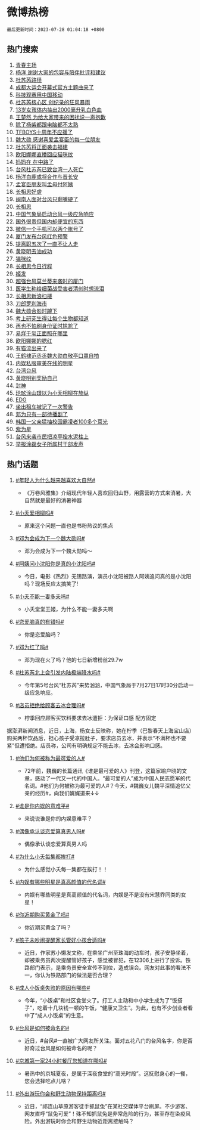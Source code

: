 # 微博热榜

`最后更新时间：2023-07-28 01:04:18 +0800`

## 热门搜索

1. [青春主场](https://m.weibo.cn/search?containerid=100103type%3D1%26t%3D10%26q%3D%23%E9%9D%92%E6%98%A5%E4%B8%BB%E5%9C%BA%23&stream_entry_id=51&isnewpage=1&extparam=seat%3D1%26cate%3D10103%26stream_entry_id%3D51%26filter_type%3Drealtimehot%26dgr%3D0%26pos%3D0%26c_type%3D51%26display_time%3D1690477456%26pre_seqid%3D169047745655301800126&luicode=10000011&lfid=106003type%253D25%2526t%253D3%2526disable_hot%253D1%2526filter_type%253Drealtimehot)
1. [杨洋 谢谢大家的包容与陪伴批评和建议](https://m.weibo.cn/search?containerid=100103type%3D1%26t%3D10%26q%3D%E6%9D%A8%E6%B4%8B+%E8%B0%A2%E8%B0%A2%E5%A4%A7%E5%AE%B6%E7%9A%84%E5%8C%85%E5%AE%B9%E4%B8%8E%E9%99%AA%E4%BC%B4%E6%89%B9%E8%AF%84%E5%92%8C%E5%BB%BA%E8%AE%AE&stream_entry_id=31&isnewpage=1&extparam=seat%3D1%26cate%3D5001%26filter_type%3Drealtimehot%26flag%3D16%26dgr%3D0%26pos%3D0%26lcate%3D5001%26realpos%3D1%26band_rank%3D1%26stream_entry_id%3D31%26q%3D%25E6%259D%25A8%25E6%25B4%258B%2520%25E8%25B0%25A2%25E8%25B0%25A2%25E5%25A4%25A7%25E5%25AE%25B6%25E7%259A%2584%25E5%258C%2585%25E5%25AE%25B9%25E4%25B8%258E%25E9%2599%25AA%25E4%25BC%25B4%25E6%2589%25B9%25E8%25AF%2584%25E5%2592%258C%25E5%25BB%25BA%25E8%25AE%25AE%26c_type%3D31%26display_time%3D1690477456%26pre_seqid%3D169047745655301800126&luicode=10000011&lfid=106003type%253D25%2526t%253D3%2526disable_hot%253D1%2526filter_type%253Drealtimehot)
1. [杜苏芮路径](https://m.weibo.cn/search?containerid=100103type%3D1%26t%3D10%26q%3D%E6%9D%9C%E8%8B%8F%E8%8A%AE%E8%B7%AF%E5%BE%84&stream_entry_id=31&isnewpage=1&extparam=seat%3D1%26cate%3D5001%26filter_type%3Drealtimehot%26flag%3D16%26dgr%3D0%26pos%3D1%26lcate%3D5001%26realpos%3D2%26band_rank%3D2%26stream_entry_id%3D31%26q%3D%25E6%259D%259C%25E8%258B%258F%25E8%258A%25AE%25E8%25B7%25AF%25E5%25BE%2584%26c_type%3D31%26display_time%3D1690477456%26pre_seqid%3D169047745655301800126&luicode=10000011&lfid=106003type%253D25%2526t%253D3%2526disable_hot%253D1%2526filter_type%253Drealtimehot)
1. [成都大运会开幕式官方主题曲来了](https://m.weibo.cn/search?containerid=100103type%3D1%26t%3D10%26q%3D%23%E6%88%90%E9%83%BD%E5%A4%A7%E8%BF%90%E4%BC%9A%E5%BC%80%E5%B9%95%E5%BC%8F%E5%AE%98%E6%96%B9%E4%B8%BB%E9%A2%98%E6%9B%B2%E6%9D%A5%E4%BA%86%23&stream_entry_id=31&isnewpage=1&extparam=seat%3D1%26cate%3D5001%26filter_type%3Drealtimehot%26flag%3D0%26dgr%3D0%26pos%3D2%26lcate%3D5001%26realpos%3D3%26band_rank%3D3%26stream_entry_id%3D31%26q%3D%2523%25E6%2588%2590%25E9%2583%25BD%25E5%25A4%25A7%25E8%25BF%2590%25E4%25BC%259A%25E5%25BC%2580%25E5%25B9%2595%25E5%25BC%258F%25E5%25AE%2598%25E6%2596%25B9%25E4%25B8%25BB%25E9%25A2%2598%25E6%259B%25B2%25E6%259D%25A5%25E4%25BA%2586%2523%26c_type%3D31%26display_time%3D1690477456%26pre_seqid%3D169047745655301800126&luicode=10000011&lfid=106003type%253D25%2526t%253D3%2526disable_hot%253D1%2526filter_type%253Drealtimehot)
1. [科技观赛用中国移动](https://m.weibo.cn/search?containerid=100103type%3D1%26t%3D10%26q%3D%23%E7%A7%91%E6%8A%80%E8%A7%82%E8%B5%9B%E7%94%A8%E4%B8%AD%E5%9B%BD%E7%A7%BB%E5%8A%A8%23&stream_entry_id=31&isnewpage=1&extparam=seat%3D1%26filter_type%3Drealtimehot%26cate%3D5001%26stream_entry_id%3D31%26q%3D%2523%25E7%25A7%2591%25E6%258A%2580%25E8%25A7%2582%25E8%25B5%259B%25E7%2594%25A8%25E4%25B8%25AD%25E5%259B%25BD%25E7%25A7%25BB%25E5%258A%25A8%2523%26dgr%3D0%26is_ad_pos%3D1%26adid%3D197721%26topic_ad%3D1%26band_rank%3D4%26c_type%3D31%26lcate%3D5001%26pos%3D3%26display_time%3D1690477456%26pre_seqid%3D169047745655301800126&luicode=10000011&lfid=106003type%253D25%2526t%253D3%2526disable_hot%253D1%2526filter_type%253Drealtimehot)
1. [杜苏芮核心区 创纪录的狂风暴雨](https://m.weibo.cn/search?containerid=100103type%3D1%26t%3D10%26q%3D%E6%9D%9C%E8%8B%8F%E8%8A%AE%E6%A0%B8%E5%BF%83%E5%8C%BA+%E5%88%9B%E7%BA%AA%E5%BD%95%E7%9A%84%E7%8B%82%E9%A3%8E%E6%9A%B4%E9%9B%A8&stream_entry_id=31&isnewpage=1&extparam=seat%3D1%26cate%3D5001%26filter_type%3Drealtimehot%26flag%3D1%26dgr%3D0%26pos%3D4%26lcate%3D5001%26realpos%3D4%26band_rank%3D4%26stream_entry_id%3D31%26q%3D%25E6%259D%259C%25E8%258B%258F%25E8%258A%25AE%25E6%25A0%25B8%25E5%25BF%2583%25E5%258C%25BA%2520%25E5%2588%259B%25E7%25BA%25AA%25E5%25BD%2595%25E7%259A%2584%25E7%258B%2582%25E9%25A3%258E%25E6%259A%25B4%25E9%259B%25A8%26c_type%3D31%26display_time%3D1690477456%26pre_seqid%3D169047745655301800126&luicode=10000011&lfid=106003type%253D25%2526t%253D3%2526disable_hot%253D1%2526filter_type%253Drealtimehot)
1. [13岁女孩体内抽出2000毫升乳白色血](https://m.weibo.cn/search?containerid=100103type%3D1%26t%3D10%26q%3D%2313%E5%B2%81%E5%A5%B3%E5%AD%A9%E4%BD%93%E5%86%85%E6%8A%BD%E5%87%BA2000%E6%AF%AB%E5%8D%87%E4%B9%B3%E7%99%BD%E8%89%B2%E8%A1%80%23&stream_entry_id=31&isnewpage=1&extparam=seat%3D1%26cate%3D5001%26filter_type%3Drealtimehot%26flag%3D2%26dgr%3D0%26pos%3D5%26lcate%3D5001%26realpos%3D5%26band_rank%3D5%26stream_entry_id%3D31%26q%3D%252313%25E5%25B2%2581%25E5%25A5%25B3%25E5%25AD%25A9%25E4%25BD%2593%25E5%2586%2585%25E6%258A%25BD%25E5%2587%25BA2000%25E6%25AF%25AB%25E5%258D%2587%25E4%25B9%25B3%25E7%2599%25BD%25E8%2589%25B2%25E8%25A1%2580%2523%26c_type%3D31%26display_time%3D1690477456%26pre_seqid%3D169047745655301800126&luicode=10000011&lfid=106003type%253D25%2526t%253D3%2526disable_hot%253D1%2526filter_type%253Drealtimehot)
1. [王楚然 为给大家带来的困扰说一声抱歉](https://m.weibo.cn/search?containerid=100103type%3D1%26t%3D10%26q%3D%E7%8E%8B%E6%A5%9A%E7%84%B6+%E4%B8%BA%E7%BB%99%E5%A4%A7%E5%AE%B6%E5%B8%A6%E6%9D%A5%E7%9A%84%E5%9B%B0%E6%89%B0%E8%AF%B4%E4%B8%80%E5%A3%B0%E6%8A%B1%E6%AD%89&stream_entry_id=31&isnewpage=1&extparam=seat%3D1%26cate%3D5001%26filter_type%3Drealtimehot%26flag%3D2%26dgr%3D0%26pos%3D6%26lcate%3D5001%26realpos%3D6%26band_rank%3D6%26stream_entry_id%3D31%26q%3D%25E7%258E%258B%25E6%25A5%259A%25E7%2584%25B6%2520%25E4%25B8%25BA%25E7%25BB%2599%25E5%25A4%25A7%25E5%25AE%25B6%25E5%25B8%25A6%25E6%259D%25A5%25E7%259A%2584%25E5%259B%25B0%25E6%2589%25B0%25E8%25AF%25B4%25E4%25B8%2580%25E5%25A3%25B0%25E6%258A%25B1%25E6%25AD%2589%26c_type%3D31%26display_time%3D1690477456%26pre_seqid%3D169047745655301800126&luicode=10000011&lfid=106003type%253D25%2526t%253D3%2526disable_hot%253D1%2526filter_type%253Drealtimehot)
1. [除了杨紫都跟电脑都不太熟](https://m.weibo.cn/search?containerid=100103type%3D1%26t%3D10%26q%3D%E9%99%A4%E4%BA%86%E6%9D%A8%E7%B4%AB%E9%83%BD%E8%B7%9F%E7%94%B5%E8%84%91%E9%83%BD%E4%B8%8D%E5%A4%AA%E7%86%9F&stream_entry_id=31&isnewpage=1&extparam=seat%3D1%26cate%3D5001%26filter_type%3Drealtimehot%26flag%3D1%26dgr%3D0%26pos%3D7%26lcate%3D5001%26realpos%3D7%26band_rank%3D7%26stream_entry_id%3D31%26q%3D%25E9%2599%25A4%25E4%25BA%2586%25E6%259D%25A8%25E7%25B4%25AB%25E9%2583%25BD%25E8%25B7%259F%25E7%2594%25B5%25E8%2584%2591%25E9%2583%25BD%25E4%25B8%258D%25E5%25A4%25AA%25E7%2586%259F%26c_type%3D31%26display_time%3D1690477456%26pre_seqid%3D169047745655301800126&luicode=10000011&lfid=106003type%253D25%2526t%253D3%2526disable_hot%253D1%2526filter_type%253Drealtimehot)
1. [TFBOYS十周年不应援了](https://m.weibo.cn/search?containerid=100103type%3D1%26t%3D10%26q%3D%23TFBOYS%E5%8D%81%E5%91%A8%E5%B9%B4%E4%B8%8D%E5%BA%94%E6%8F%B4%E4%BA%86%23&stream_entry_id=31&isnewpage=1&extparam=seat%3D1%26cate%3D5001%26filter_type%3Drealtimehot%26flag%3D0%26dgr%3D0%26pos%3D8%26lcate%3D5001%26realpos%3D8%26band_rank%3D8%26stream_entry_id%3D31%26q%3D%2523TFBOYS%25E5%258D%2581%25E5%2591%25A8%25E5%25B9%25B4%25E4%25B8%258D%25E5%25BA%2594%25E6%258F%25B4%25E4%25BA%2586%2523%26c_type%3D31%26display_time%3D1690477456%26pre_seqid%3D169047745655301800126&luicode=10000011&lfid=106003type%253D25%2526t%253D3%2526disable_hot%253D1%2526filter_type%253Drealtimehot)
1. [魏大勋 感谢喜爱孟宴臣的每一位朋友](https://m.weibo.cn/search?containerid=100103type%3D1%26t%3D10%26q%3D%E9%AD%8F%E5%A4%A7%E5%8B%8B+%E6%84%9F%E8%B0%A2%E5%96%9C%E7%88%B1%E5%AD%9F%E5%AE%B4%E8%87%A3%E7%9A%84%E6%AF%8F%E4%B8%80%E4%BD%8D%E6%9C%8B%E5%8F%8B&stream_entry_id=31&isnewpage=1&extparam=seat%3D1%26cate%3D5001%26filter_type%3Drealtimehot%26flag%3D16%26dgr%3D0%26pos%3D9%26lcate%3D5001%26realpos%3D9%26band_rank%3D9%26stream_entry_id%3D31%26q%3D%25E9%25AD%258F%25E5%25A4%25A7%25E5%258B%258B%2520%25E6%2584%259F%25E8%25B0%25A2%25E5%2596%259C%25E7%2588%25B1%25E5%25AD%259F%25E5%25AE%25B4%25E8%2587%25A3%25E7%259A%2584%25E6%25AF%258F%25E4%25B8%2580%25E4%25BD%258D%25E6%259C%258B%25E5%258F%258B%26c_type%3D31%26display_time%3D1690477456%26pre_seqid%3D169047745655301800126&luicode=10000011&lfid=106003type%253D25%2526t%253D3%2526disable_hot%253D1%2526filter_type%253Drealtimehot)
1. [杜苏芮将正面袭击福建](https://m.weibo.cn/search?containerid=100103type%3D1%26t%3D10%26q%3D%23%E6%9D%9C%E8%8B%8F%E8%8A%AE%E5%B0%86%E6%AD%A3%E9%9D%A2%E8%A2%AD%E5%87%BB%E7%A6%8F%E5%BB%BA%23&stream_entry_id=31&isnewpage=1&extparam=seat%3D1%26cate%3D5001%26filter_type%3Drealtimehot%26flag%3D1%26dgr%3D0%26pos%3D10%26lcate%3D5001%26realpos%3D10%26band_rank%3D10%26stream_entry_id%3D31%26q%3D%2523%25E6%259D%259C%25E8%258B%258F%25E8%258A%25AE%25E5%25B0%2586%25E6%25AD%25A3%25E9%259D%25A2%25E8%25A2%25AD%25E5%2587%25BB%25E7%25A6%258F%25E5%25BB%25BA%2523%26c_type%3D31%26display_time%3D1690477456%26pre_seqid%3D169047745655301800126&luicode=10000011&lfid=106003type%253D25%2526t%253D3%2526disable_hot%253D1%2526filter_type%253Drealtimehot)
1. [欧阳娜娜直播回应猫咪纹](https://m.weibo.cn/search?containerid=100103type%3D1%26t%3D10%26q%3D%23%E6%AC%A7%E9%98%B3%E5%A8%9C%E5%A8%9C%E7%9B%B4%E6%92%AD%E5%9B%9E%E5%BA%94%E7%8C%AB%E5%92%AA%E7%BA%B9%23&stream_entry_id=31&isnewpage=1&extparam=seat%3D1%26cate%3D5001%26filter_type%3Drealtimehot%26flag%3D0%26dgr%3D0%26pos%3D11%26lcate%3D5001%26realpos%3D11%26band_rank%3D11%26stream_entry_id%3D31%26q%3D%2523%25E6%25AC%25A7%25E9%2598%25B3%25E5%25A8%259C%25E5%25A8%259C%25E7%259B%25B4%25E6%2592%25AD%25E5%259B%259E%25E5%25BA%2594%25E7%258C%25AB%25E5%2592%25AA%25E7%25BA%25B9%2523%26c_type%3D31%26display_time%3D1690477456%26pre_seqid%3D169047745655301800126&luicode=10000011&lfid=106003type%253D25%2526t%253D3%2526disable_hot%253D1%2526filter_type%253Drealtimehot)
1. [妈妈在 在中路了](https://m.weibo.cn/search?containerid=100103type%3D1%26t%3D10%26q%3D%E5%A6%88%E5%A6%88%E5%9C%A8+%E5%9C%A8%E4%B8%AD%E8%B7%AF%E4%BA%86&stream_entry_id=31&isnewpage=1&extparam=seat%3D1%26cate%3D5001%26filter_type%3Drealtimehot%26flag%3D1%26dgr%3D0%26pos%3D12%26lcate%3D5001%26realpos%3D12%26band_rank%3D12%26stream_entry_id%3D31%26q%3D%25E5%25A6%2588%25E5%25A6%2588%25E5%259C%25A8%2520%25E5%259C%25A8%25E4%25B8%25AD%25E8%25B7%25AF%25E4%25BA%2586%26c_type%3D31%26display_time%3D1690477456%26pre_seqid%3D169047745655301800126&luicode=10000011&lfid=106003type%253D25%2526t%253D3%2526disable_hot%253D1%2526filter_type%253Drealtimehot)
1. [台风杜苏芮已致台湾一人死亡](https://m.weibo.cn/search?containerid=100103type%3D1%26t%3D10%26q%3D%23%E5%8F%B0%E9%A3%8E%E6%9D%9C%E8%8B%8F%E8%8A%AE%E5%B7%B2%E8%87%B4%E5%8F%B0%E6%B9%BE%E4%B8%80%E4%BA%BA%E6%AD%BB%E4%BA%A1%23&stream_entry_id=31&isnewpage=1&extparam=seat%3D1%26cate%3D5001%26filter_type%3Drealtimehot%26flag%3D0%26dgr%3D0%26pos%3D13%26lcate%3D5001%26realpos%3D13%26band_rank%3D13%26stream_entry_id%3D31%26q%3D%2523%25E5%258F%25B0%25E9%25A3%258E%25E6%259D%259C%25E8%258B%258F%25E8%258A%25AE%25E5%25B7%25B2%25E8%2587%25B4%25E5%258F%25B0%25E6%25B9%25BE%25E4%25B8%2580%25E4%25BA%25BA%25E6%25AD%25BB%25E4%25BA%25A1%2523%26c_type%3D31%26display_time%3D1690477456%26pre_seqid%3D169047745655301800126&luicode=10000011&lfid=106003type%253D25%2526t%253D3%2526disable_hot%253D1%2526filter_type%253Drealtimehot)
1. [杨洋白鹿或将合作与晋长安](https://m.weibo.cn/search?containerid=100103type%3D1%26t%3D10%26q%3D%23%E6%9D%A8%E6%B4%8B%E7%99%BD%E9%B9%BF%E6%88%96%E5%B0%86%E5%90%88%E4%BD%9C%E4%B8%8E%E6%99%8B%E9%95%BF%E5%AE%89%23&stream_entry_id=31&isnewpage=1&extparam=seat%3D1%26cate%3D5001%26filter_type%3Drealtimehot%26flag%3D0%26dgr%3D0%26pos%3D14%26lcate%3D5001%26realpos%3D14%26band_rank%3D14%26stream_entry_id%3D31%26q%3D%2523%25E6%259D%25A8%25E6%25B4%258B%25E7%2599%25BD%25E9%25B9%25BF%25E6%2588%2596%25E5%25B0%2586%25E5%2590%2588%25E4%25BD%259C%25E4%25B8%258E%25E6%2599%258B%25E9%2595%25BF%25E5%25AE%2589%2523%26c_type%3D31%26display_time%3D1690477456%26pre_seqid%3D169047745655301800126&luicode=10000011&lfid=106003type%253D25%2526t%253D3%2526disable_hot%253D1%2526filter_type%253Drealtimehot)
1. [孟宴臣朋友叫孟母付阿姨](https://m.weibo.cn/search?containerid=100103type%3D1%26t%3D10%26q%3D%23%E5%AD%9F%E5%AE%B4%E8%87%A3%E6%9C%8B%E5%8F%8B%E5%8F%AB%E5%AD%9F%E6%AF%8D%E4%BB%98%E9%98%BF%E5%A7%A8%23&stream_entry_id=31&isnewpage=1&extparam=seat%3D1%26cate%3D5001%26filter_type%3Drealtimehot%26flag%3D0%26dgr%3D0%26pos%3D15%26lcate%3D5001%26realpos%3D15%26band_rank%3D15%26stream_entry_id%3D31%26q%3D%2523%25E5%25AD%259F%25E5%25AE%25B4%25E8%2587%25A3%25E6%259C%258B%25E5%258F%258B%25E5%258F%25AB%25E5%25AD%259F%25E6%25AF%258D%25E4%25BB%2598%25E9%2598%25BF%25E5%25A7%25A8%2523%26c_type%3D31%26display_time%3D1690477456%26pre_seqid%3D169047745655301800126&luicode=10000011&lfid=106003type%253D25%2526t%253D3%2526disable_hot%253D1%2526filter_type%253Drealtimehot)
1. [长相思好虐](https://m.weibo.cn/search?containerid=100103type%3D1%26t%3D10%26q%3D%E9%95%BF%E7%9B%B8%E6%80%9D%E5%A5%BD%E8%99%90&stream_entry_id=31&isnewpage=1&extparam=seat%3D1%26cate%3D5001%26filter_type%3Drealtimehot%26flag%3D0%26dgr%3D0%26pos%3D16%26lcate%3D5001%26realpos%3D16%26band_rank%3D16%26stream_entry_id%3D31%26q%3D%25E9%2595%25BF%25E7%259B%25B8%25E6%2580%259D%25E5%25A5%25BD%25E8%2599%2590%26c_type%3D31%26display_time%3D1690477456%26pre_seqid%3D169047745655301800126&luicode=10000011&lfid=106003type%253D25%2526t%253D3%2526disable_hot%253D1%2526filter_type%253Drealtimehot)
1. [闽南人面对台风只剩嘴硬了](https://m.weibo.cn/search?containerid=100103type%3D1%26t%3D10%26q%3D%E9%97%BD%E5%8D%97%E4%BA%BA%E9%9D%A2%E5%AF%B9%E5%8F%B0%E9%A3%8E%E5%8F%AA%E5%89%A9%E5%98%B4%E7%A1%AC%E4%BA%86&stream_entry_id=31&isnewpage=1&extparam=seat%3D1%26cate%3D5001%26filter_type%3Drealtimehot%26flag%3D1%26dgr%3D0%26pos%3D17%26lcate%3D5001%26realpos%3D17%26band_rank%3D17%26stream_entry_id%3D31%26q%3D%25E9%2597%25BD%25E5%258D%2597%25E4%25BA%25BA%25E9%259D%25A2%25E5%25AF%25B9%25E5%258F%25B0%25E9%25A3%258E%25E5%258F%25AA%25E5%2589%25A9%25E5%2598%25B4%25E7%25A1%25AC%25E4%25BA%2586%26c_type%3D31%26display_time%3D1690477456%26pre_seqid%3D169047745655301800126&luicode=10000011&lfid=106003type%253D25%2526t%253D3%2526disable_hot%253D1%2526filter_type%253Drealtimehot)
1. [长相思](https://m.weibo.cn/search?containerid=100103type%3D1%26t%3D10%26q%3D%E9%95%BF%E7%9B%B8%E6%80%9D&stream_entry_id=31&isnewpage=1&extparam=seat%3D1%26cate%3D5001%26filter_type%3Drealtimehot%26flag%3D0%26dgr%3D0%26pos%3D18%26lcate%3D5001%26realpos%3D18%26band_rank%3D18%26stream_entry_id%3D31%26q%3D%25E9%2595%25BF%25E7%259B%25B8%25E6%2580%259D%26c_type%3D31%26display_time%3D1690477456%26pre_seqid%3D169047745655301800126&luicode=10000011&lfid=106003type%253D25%2526t%253D3%2526disable_hot%253D1%2526filter_type%253Drealtimehot)
1. [中国气象局启动台风一级应急响应](https://m.weibo.cn/search?containerid=100103type%3D1%26t%3D10%26q%3D%23%E4%B8%AD%E5%9B%BD%E6%B0%94%E8%B1%A1%E5%B1%80%E5%90%AF%E5%8A%A8%E5%8F%B0%E9%A3%8E%E4%B8%80%E7%BA%A7%E5%BA%94%E6%80%A5%E5%93%8D%E5%BA%94%23&stream_entry_id=31&isnewpage=1&extparam=seat%3D1%26cate%3D5001%26filter_type%3Drealtimehot%26flag%3D0%26dgr%3D0%26pos%3D19%26lcate%3D5001%26realpos%3D19%26band_rank%3D19%26stream_entry_id%3D31%26q%3D%2523%25E4%25B8%25AD%25E5%259B%25BD%25E6%25B0%2594%25E8%25B1%25A1%25E5%25B1%2580%25E5%2590%25AF%25E5%258A%25A8%25E5%258F%25B0%25E9%25A3%258E%25E4%25B8%2580%25E7%25BA%25A7%25E5%25BA%2594%25E6%2580%25A5%25E5%2593%258D%25E5%25BA%2594%2523%26c_type%3D31%26display_time%3D1690477456%26pre_seqid%3D169047745655301800126&luicode=10000011&lfid=106003type%253D25%2526t%253D3%2526disable_hot%253D1%2526filter_type%253Drealtimehot)
1. [国外很贵但国内却便宜的东西](https://m.weibo.cn/search?containerid=100103type%3D1%26t%3D10%26q%3D%23%E5%9B%BD%E5%A4%96%E5%BE%88%E8%B4%B5%E4%BD%86%E5%9B%BD%E5%86%85%E5%8D%B4%E4%BE%BF%E5%AE%9C%E7%9A%84%E4%B8%9C%E8%A5%BF%23&stream_entry_id=31&isnewpage=1&extparam=seat%3D1%26cate%3D5001%26filter_type%3Drealtimehot%26flag%3D0%26dgr%3D0%26pos%3D20%26lcate%3D5001%26realpos%3D20%26band_rank%3D20%26stream_entry_id%3D31%26q%3D%2523%25E5%259B%25BD%25E5%25A4%2596%25E5%25BE%2588%25E8%25B4%25B5%25E4%25BD%2586%25E5%259B%25BD%25E5%2586%2585%25E5%258D%25B4%25E4%25BE%25BF%25E5%25AE%259C%25E7%259A%2584%25E4%25B8%259C%25E8%25A5%25BF%2523%26c_type%3D31%26display_time%3D1690477456%26pre_seqid%3D169047745655301800126&luicode=10000011&lfid=106003type%253D25%2526t%253D3%2526disable_hot%253D1%2526filter_type%253Drealtimehot)
1. [微信一个手机可以两个账号了](https://m.weibo.cn/search?containerid=100103type%3D1%26t%3D10%26q%3D%23%E5%BE%AE%E4%BF%A1%E4%B8%80%E4%B8%AA%E6%89%8B%E6%9C%BA%E5%8F%AF%E4%BB%A5%E4%B8%A4%E4%B8%AA%E8%B4%A6%E5%8F%B7%E4%BA%86%23&stream_entry_id=31&isnewpage=1&extparam=seat%3D1%26cate%3D5001%26filter_type%3Drealtimehot%26flag%3D0%26dgr%3D0%26pos%3D21%26lcate%3D5001%26realpos%3D21%26band_rank%3D21%26stream_entry_id%3D31%26q%3D%2523%25E5%25BE%25AE%25E4%25BF%25A1%25E4%25B8%2580%25E4%25B8%25AA%25E6%2589%258B%25E6%259C%25BA%25E5%258F%25AF%25E4%25BB%25A5%25E4%25B8%25A4%25E4%25B8%25AA%25E8%25B4%25A6%25E5%258F%25B7%25E4%25BA%2586%2523%26c_type%3D31%26display_time%3D1690477456%26pre_seqid%3D169047745655301800126&luicode=10000011&lfid=106003type%253D25%2526t%253D3%2526disable_hot%253D1%2526filter_type%253Drealtimehot)
1. [厦门发布台风红色预警](https://m.weibo.cn/search?containerid=100103type%3D1%26t%3D10%26q%3D%23%E5%8E%A6%E9%97%A8%E5%8F%91%E5%B8%83%E5%8F%B0%E9%A3%8E%E7%BA%A2%E8%89%B2%E9%A2%84%E8%AD%A6%23&stream_entry_id=31&isnewpage=1&extparam=seat%3D1%26cate%3D5001%26filter_type%3Drealtimehot%26flag%3D1%26dgr%3D0%26pos%3D22%26lcate%3D5001%26realpos%3D22%26band_rank%3D22%26stream_entry_id%3D31%26q%3D%2523%25E5%258E%25A6%25E9%2597%25A8%25E5%258F%2591%25E5%25B8%2583%25E5%258F%25B0%25E9%25A3%258E%25E7%25BA%25A2%25E8%2589%25B2%25E9%25A2%2584%25E8%25AD%25A6%2523%26c_type%3D31%26display_time%3D1690477456%26pre_seqid%3D169047745655301800126&luicode=10000011&lfid=106003type%253D25%2526t%253D3%2526disable_hot%253D1%2526filter_type%253Drealtimehot)
1. [提离职五次了一直不让人走](https://m.weibo.cn/search?containerid=100103type%3D1%26t%3D10%26q%3D%23%E6%8F%90%E7%A6%BB%E8%81%8C%E4%BA%94%E6%AC%A1%E4%BA%86%E4%B8%80%E7%9B%B4%E4%B8%8D%E8%AE%A9%E4%BA%BA%E8%B5%B0%23&stream_entry_id=31&isnewpage=1&extparam=seat%3D1%26cate%3D5001%26filter_type%3Drealtimehot%26flag%3D0%26dgr%3D0%26pos%3D23%26lcate%3D5001%26realpos%3D23%26band_rank%3D23%26stream_entry_id%3D31%26q%3D%2523%25E6%258F%2590%25E7%25A6%25BB%25E8%2581%258C%25E4%25BA%2594%25E6%25AC%25A1%25E4%25BA%2586%25E4%25B8%2580%25E7%259B%25B4%25E4%25B8%258D%25E8%25AE%25A9%25E4%25BA%25BA%25E8%25B5%25B0%2523%26c_type%3D31%26display_time%3D1690477456%26pre_seqid%3D169047745655301800126&luicode=10000011&lfid=106003type%253D25%2526t%253D3%2526disable_hot%253D1%2526filter_type%253Drealtimehot)
1. [黄晓明去油成功](https://m.weibo.cn/search?containerid=100103type%3D1%26t%3D10%26q%3D%E9%BB%84%E6%99%93%E6%98%8E%E5%8E%BB%E6%B2%B9%E6%88%90%E5%8A%9F&stream_entry_id=31&isnewpage=1&extparam=seat%3D1%26cate%3D5001%26filter_type%3Drealtimehot%26flag%3D0%26dgr%3D0%26pos%3D24%26lcate%3D5001%26realpos%3D24%26band_rank%3D24%26stream_entry_id%3D31%26q%3D%25E9%25BB%2584%25E6%2599%2593%25E6%2598%258E%25E5%258E%25BB%25E6%25B2%25B9%25E6%2588%2590%25E5%258A%259F%26c_type%3D31%26display_time%3D1690477456%26pre_seqid%3D169047745655301800126&luicode=10000011&lfid=106003type%253D25%2526t%253D3%2526disable_hot%253D1%2526filter_type%253Drealtimehot)
1. [猫咪纹](https://m.weibo.cn/search?containerid=100103type%3D1%26t%3D10%26q%3D%E7%8C%AB%E5%92%AA%E7%BA%B9&stream_entry_id=31&isnewpage=1&extparam=seat%3D1%26cate%3D5001%26filter_type%3Drealtimehot%26flag%3D0%26dgr%3D0%26pos%3D25%26lcate%3D5001%26realpos%3D25%26band_rank%3D25%26stream_entry_id%3D31%26q%3D%25E7%258C%25AB%25E5%2592%25AA%25E7%25BA%25B9%26c_type%3D31%26display_time%3D1690477456%26pre_seqid%3D169047745655301800126&luicode=10000011&lfid=106003type%253D25%2526t%253D3%2526disable_hot%253D1%2526filter_type%253Drealtimehot)
1. [长相思今日行程](https://m.weibo.cn/search?containerid=100103type%3D1%26t%3D10%26q%3D%23%E9%95%BF%E7%9B%B8%E6%80%9D%E4%BB%8A%E6%97%A5%E8%A1%8C%E7%A8%8B%23&stream_entry_id=31&isnewpage=1&extparam=seat%3D1%26cate%3D5001%26filter_type%3Drealtimehot%26flag%3D1%26dgr%3D0%26pos%3D26%26lcate%3D5001%26realpos%3D26%26band_rank%3D26%26stream_entry_id%3D31%26q%3D%2523%25E9%2595%25BF%25E7%259B%25B8%25E6%2580%259D%25E4%25BB%258A%25E6%2597%25A5%25E8%25A1%258C%25E7%25A8%258B%2523%26c_type%3D31%26display_time%3D1690477456%26pre_seqid%3D169047745655301800126&luicode=10000011&lfid=106003type%253D25%2526t%253D3%2526disable_hot%253D1%2526filter_type%253Drealtimehot)
1. [姬发](https://m.weibo.cn/search?containerid=100103type%3D1%26t%3D10%26q%3D%E5%A7%AC%E5%8F%91&stream_entry_id=31&isnewpage=1&extparam=seat%3D1%26cate%3D5001%26filter_type%3Drealtimehot%26flag%3D0%26dgr%3D0%26pos%3D27%26lcate%3D5001%26realpos%3D27%26band_rank%3D27%26stream_entry_id%3D31%26q%3D%25E5%25A7%25AC%25E5%258F%2591%26c_type%3D31%26display_time%3D1690477456%26pre_seqid%3D169047745655301800126&luicode=10000011&lfid=106003type%253D25%2526t%253D3%2526disable_hot%253D1%2526filter_type%253Drealtimehot)
1. [超强台风莫兰蒂来袭时的厦门](https://m.weibo.cn/search?containerid=100103type%3D1%26t%3D10%26q%3D%E8%B6%85%E5%BC%BA%E5%8F%B0%E9%A3%8E%E8%8E%AB%E5%85%B0%E8%92%82%E6%9D%A5%E8%A2%AD%E6%97%B6%E7%9A%84%E5%8E%A6%E9%97%A8&stream_entry_id=31&isnewpage=1&extparam=seat%3D1%26cate%3D5001%26filter_type%3Drealtimehot%26flag%3D0%26dgr%3D0%26pos%3D28%26lcate%3D5001%26realpos%3D28%26band_rank%3D28%26stream_entry_id%3D31%26q%3D%25E8%25B6%2585%25E5%25BC%25BA%25E5%258F%25B0%25E9%25A3%258E%25E8%258E%25AB%25E5%2585%25B0%25E8%2592%2582%25E6%259D%25A5%25E8%25A2%25AD%25E6%2597%25B6%25E7%259A%2584%25E5%258E%25A6%25E9%2597%25A8%26c_type%3D31%26display_time%3D1690477456%26pre_seqid%3D169047745655301800126&luicode=10000011&lfid=106003type%253D25%2526t%253D3%2526disable_hot%253D1%2526filter_type%253Drealtimehot)
1. [医学生称给细菌战受害者清创时想流泪](https://m.weibo.cn/search?containerid=100103type%3D1%26t%3D10%26q%3D%23%E5%8C%BB%E5%AD%A6%E7%94%9F%E7%A7%B0%E7%BB%99%E7%BB%86%E8%8F%8C%E6%88%98%E5%8F%97%E5%AE%B3%E8%80%85%E6%B8%85%E5%88%9B%E6%97%B6%E6%83%B3%E6%B5%81%E6%B3%AA%23&stream_entry_id=31&isnewpage=1&extparam=seat%3D1%26cate%3D5001%26filter_type%3Drealtimehot%26flag%3D32768%26dgr%3D0%26pos%3D29%26lcate%3D5001%26realpos%3D29%26band_rank%3D29%26stream_entry_id%3D31%26q%3D%2523%25E5%258C%25BB%25E5%25AD%25A6%25E7%2594%259F%25E7%25A7%25B0%25E7%25BB%2599%25E7%25BB%2586%25E8%258F%258C%25E6%2588%2598%25E5%258F%2597%25E5%25AE%25B3%25E8%2580%2585%25E6%25B8%2585%25E5%2588%259B%25E6%2597%25B6%25E6%2583%25B3%25E6%25B5%2581%25E6%25B3%25AA%2523%26c_type%3D31%26display_time%3D1690477456%26pre_seqid%3D169047745655301800126&luicode=10000011&lfid=106003type%253D25%2526t%253D3%2526disable_hot%253D1%2526filter_type%253Drealtimehot)
1. [长相思新浪扫楼](https://m.weibo.cn/search?containerid=100103type%3D1%26t%3D10%26q%3D%23%E9%95%BF%E7%9B%B8%E6%80%9D%E6%96%B0%E6%B5%AA%E6%89%AB%E6%A5%BC%23&stream_entry_id=31&isnewpage=1&extparam=seat%3D1%26cate%3D5001%26filter_type%3Drealtimehot%26flag%3D0%26dgr%3D0%26pos%3D30%26lcate%3D5001%26realpos%3D30%26band_rank%3D30%26stream_entry_id%3D31%26q%3D%2523%25E9%2595%25BF%25E7%259B%25B8%25E6%2580%259D%25E6%2596%25B0%25E6%25B5%25AA%25E6%2589%25AB%25E6%25A5%25BC%2523%26c_type%3D31%26display_time%3D1690477456%26pre_seqid%3D169047745655301800126&luicode=10000011&lfid=106003type%253D25%2526t%253D3%2526disable_hot%253D1%2526filter_type%253Drealtimehot)
1. [刀郎罗刹海市](https://m.weibo.cn/search?containerid=100103type%3D1%26t%3D10%26q%3D%E5%88%80%E9%83%8E%E7%BD%97%E5%88%B9%E6%B5%B7%E5%B8%82&stream_entry_id=31&isnewpage=1&extparam=seat%3D1%26cate%3D5001%26filter_type%3Drealtimehot%26flag%3D0%26dgr%3D0%26pos%3D31%26lcate%3D5001%26realpos%3D31%26band_rank%3D31%26stream_entry_id%3D31%26q%3D%25E5%2588%2580%25E9%2583%258E%25E7%25BD%2597%25E5%2588%25B9%25E6%25B5%25B7%25E5%25B8%2582%26c_type%3D31%26display_time%3D1690477456%26pre_seqid%3D169047745655301800126&luicode=10000011&lfid=106003type%253D25%2526t%253D3%2526disable_hot%253D1%2526filter_type%253Drealtimehot)
1. [魏大勋合影时蹲下](https://m.weibo.cn/search?containerid=100103type%3D1%26t%3D10%26q%3D%23%E9%AD%8F%E5%A4%A7%E5%8B%8B%E5%90%88%E5%BD%B1%E6%97%B6%E8%B9%B2%E4%B8%8B%23&stream_entry_id=31&isnewpage=1&extparam=seat%3D1%26cate%3D5001%26filter_type%3Drealtimehot%26flag%3D0%26dgr%3D0%26pos%3D32%26lcate%3D5001%26realpos%3D32%26band_rank%3D32%26stream_entry_id%3D31%26q%3D%2523%25E9%25AD%258F%25E5%25A4%25A7%25E5%258B%258B%25E5%2590%2588%25E5%25BD%25B1%25E6%2597%25B6%25E8%25B9%25B2%25E4%25B8%258B%2523%26c_type%3D31%26display_time%3D1690477456%26pre_seqid%3D169047745655301800126&luicode=10000011&lfid=106003type%253D25%2526t%253D3%2526disable_hot%253D1%2526filter_type%253Drealtimehot)
1. [考上研究生得让每个生物都知道](https://m.weibo.cn/search?containerid=100103type%3D1%26t%3D10%26q%3D%23%E8%80%83%E4%B8%8A%E7%A0%94%E7%A9%B6%E7%94%9F%E5%BE%97%E8%AE%A9%E6%AF%8F%E4%B8%AA%E7%94%9F%E7%89%A9%E9%83%BD%E7%9F%A5%E9%81%93%23&stream_entry_id=31&isnewpage=1&extparam=seat%3D1%26cate%3D5001%26filter_type%3Drealtimehot%26flag%3D0%26dgr%3D0%26pos%3D33%26lcate%3D5001%26realpos%3D33%26band_rank%3D33%26stream_entry_id%3D31%26q%3D%2523%25E8%2580%2583%25E4%25B8%258A%25E7%25A0%2594%25E7%25A9%25B6%25E7%2594%259F%25E5%25BE%2597%25E8%25AE%25A9%25E6%25AF%258F%25E4%25B8%25AA%25E7%2594%259F%25E7%2589%25A9%25E9%2583%25BD%25E7%259F%25A5%25E9%2581%2593%2523%26c_type%3D31%26display_time%3D1690477456%26pre_seqid%3D169047745655301800126&luicode=10000011&lfid=106003type%253D25%2526t%253D3%2526disable_hot%253D1%2526filter_type%253Drealtimehot)
1. [再也不怕刷身份证时尴尬了](https://m.weibo.cn/search?containerid=100103type%3D1%26t%3D10%26q%3D%23%E5%86%8D%E4%B9%9F%E4%B8%8D%E6%80%95%E5%88%B7%E8%BA%AB%E4%BB%BD%E8%AF%81%E6%97%B6%E5%B0%B4%E5%B0%AC%E4%BA%86%23&stream_entry_id=31&isnewpage=1&extparam=seat%3D1%26cate%3D5001%26filter_type%3Drealtimehot%26flag%3D0%26dgr%3D0%26pos%3D34%26lcate%3D5001%26realpos%3D34%26band_rank%3D34%26stream_entry_id%3D31%26q%3D%2523%25E5%2586%258D%25E4%25B9%259F%25E4%25B8%258D%25E6%2580%2595%25E5%2588%25B7%25E8%25BA%25AB%25E4%25BB%25BD%25E8%25AF%2581%25E6%2597%25B6%25E5%25B0%25B4%25E5%25B0%25AC%25E4%25BA%2586%2523%26c_type%3D31%26display_time%3D1690477456%26pre_seqid%3D169047745655301800126&luicode=10000011&lfid=106003type%253D25%2526t%253D3%2526disable_hot%253D1%2526filter_type%253Drealtimehot)
1. [易烊千玺正面照在哪里](https://m.weibo.cn/search?containerid=100103type%3D1%26t%3D10%26q%3D%23%E6%98%93%E7%83%8A%E5%8D%83%E7%8E%BA%E6%AD%A3%E9%9D%A2%E7%85%A7%E5%9C%A8%E5%93%AA%E9%87%8C%23&stream_entry_id=31&isnewpage=1&extparam=seat%3D1%26cate%3D5001%26filter_type%3Drealtimehot%26flag%3D0%26dgr%3D0%26pos%3D35%26lcate%3D5001%26realpos%3D35%26band_rank%3D35%26stream_entry_id%3D31%26q%3D%2523%25E6%2598%2593%25E7%2583%258A%25E5%258D%2583%25E7%258E%25BA%25E6%25AD%25A3%25E9%259D%25A2%25E7%2585%25A7%25E5%259C%25A8%25E5%2593%25AA%25E9%2587%258C%2523%26c_type%3D31%26display_time%3D1690477456%26pre_seqid%3D169047745655301800126&luicode=10000011&lfid=106003type%253D25%2526t%253D3%2526disable_hot%253D1%2526filter_type%253Drealtimehot)
1. [欧阳娜娜的腮红](https://m.weibo.cn/search?containerid=100103type%3D1%26t%3D10%26q%3D%23%E6%AC%A7%E9%98%B3%E5%A8%9C%E5%A8%9C%E7%9A%84%E8%85%AE%E7%BA%A2%23&stream_entry_id=31&isnewpage=1&extparam=seat%3D1%26cate%3D5001%26filter_type%3Drealtimehot%26flag%3D1%26dgr%3D0%26pos%3D36%26lcate%3D5001%26realpos%3D36%26band_rank%3D36%26stream_entry_id%3D31%26q%3D%2523%25E6%25AC%25A7%25E9%2598%25B3%25E5%25A8%259C%25E5%25A8%259C%25E7%259A%2584%25E8%2585%25AE%25E7%25BA%25A2%2523%26c_type%3D31%26display_time%3D1690477456%26pre_seqid%3D169047745655301800126&luicode=10000011&lfid=106003type%253D25%2526t%253D3%2526disable_hot%253D1%2526filter_type%253Drealtimehot)
1. [有猫流出来了](https://m.weibo.cn/search?containerid=100103type%3D1%26t%3D10%26q%3D%E6%9C%89%E7%8C%AB%E6%B5%81%E5%87%BA%E6%9D%A5%E4%BA%86&stream_entry_id=31&isnewpage=1&extparam=seat%3D1%26cate%3D5001%26filter_type%3Drealtimehot%26flag%3D0%26dgr%3D0%26pos%3D37%26lcate%3D5001%26realpos%3D37%26band_rank%3D37%26stream_entry_id%3D31%26q%3D%25E6%259C%2589%25E7%258C%25AB%25E6%25B5%2581%25E5%2587%25BA%25E6%259D%25A5%25E4%25BA%2586%26c_type%3D31%26display_time%3D1690477456%26pre_seqid%3D169047745655301800126&luicode=10000011&lfid=106003type%253D25%2526t%253D3%2526disable_hot%253D1%2526filter_type%253Drealtimehot)
1. [王鹤棣范丞丞魏大勋白敬亭口罩自拍](https://m.weibo.cn/search?containerid=100103type%3D1%26t%3D10%26q%3D%23%E7%8E%8B%E9%B9%A4%E6%A3%A3%E8%8C%83%E4%B8%9E%E4%B8%9E%E9%AD%8F%E5%A4%A7%E5%8B%8B%E7%99%BD%E6%95%AC%E4%BA%AD%E5%8F%A3%E7%BD%A9%E8%87%AA%E6%8B%8D%23&stream_entry_id=31&isnewpage=1&extparam=seat%3D1%26cate%3D5001%26filter_type%3Drealtimehot%26flag%3D0%26dgr%3D0%26pos%3D38%26lcate%3D5001%26realpos%3D38%26band_rank%3D38%26stream_entry_id%3D31%26q%3D%2523%25E7%258E%258B%25E9%25B9%25A4%25E6%25A3%25A3%25E8%258C%2583%25E4%25B8%259E%25E4%25B8%259E%25E9%25AD%258F%25E5%25A4%25A7%25E5%258B%258B%25E7%2599%25BD%25E6%2595%25AC%25E4%25BA%25AD%25E5%258F%25A3%25E7%25BD%25A9%25E8%2587%25AA%25E6%258B%258D%2523%26c_type%3D31%26display_time%3D1690477456%26pre_seqid%3D169047745655301800126&luicode=10000011&lfid=106003type%253D25%2526t%253D3%2526disable_hot%253D1%2526filter_type%253Drealtimehot)
1. [内娱私服审美在线的明星](https://m.weibo.cn/search?containerid=100103type%3D1%26t%3D10%26q%3D%23%E5%86%85%E5%A8%B1%E7%A7%81%E6%9C%8D%E5%AE%A1%E7%BE%8E%E5%9C%A8%E7%BA%BF%E7%9A%84%E6%98%8E%E6%98%9F%23&stream_entry_id=31&isnewpage=1&extparam=seat%3D1%26cate%3D5001%26filter_type%3Drealtimehot%26flag%3D1%26dgr%3D0%26pos%3D39%26lcate%3D5001%26realpos%3D39%26band_rank%3D39%26stream_entry_id%3D31%26q%3D%2523%25E5%2586%2585%25E5%25A8%25B1%25E7%25A7%2581%25E6%259C%258D%25E5%25AE%25A1%25E7%25BE%258E%25E5%259C%25A8%25E7%25BA%25BF%25E7%259A%2584%25E6%2598%258E%25E6%2598%259F%2523%26c_type%3D31%26display_time%3D1690477456%26pre_seqid%3D169047745655301800126&luicode=10000011&lfid=106003type%253D25%2526t%253D3%2526disable_hot%253D1%2526filter_type%253Drealtimehot)
1. [台湾台风](https://m.weibo.cn/search?containerid=100103type%3D1%26t%3D10%26q%3D%E5%8F%B0%E6%B9%BE%E5%8F%B0%E9%A3%8E&stream_entry_id=31&isnewpage=1&extparam=seat%3D1%26cate%3D5001%26filter_type%3Drealtimehot%26flag%3D0%26dgr%3D0%26pos%3D40%26lcate%3D5001%26realpos%3D40%26band_rank%3D40%26stream_entry_id%3D31%26q%3D%25E5%258F%25B0%25E6%25B9%25BE%25E5%258F%25B0%25E9%25A3%258E%26c_type%3D31%26display_time%3D1690477456%26pre_seqid%3D169047745655301800126&luicode=10000011&lfid=106003type%253D25%2526t%253D3%2526disable_hot%253D1%2526filter_type%253Drealtimehot)
1. [黄晓明别奖励自己](https://m.weibo.cn/search?containerid=100103type%3D1%26t%3D10%26q%3D%E9%BB%84%E6%99%93%E6%98%8E%E5%88%AB%E5%A5%96%E5%8A%B1%E8%87%AA%E5%B7%B1&stream_entry_id=31&isnewpage=1&extparam=seat%3D1%26cate%3D5001%26filter_type%3Drealtimehot%26flag%3D0%26dgr%3D0%26pos%3D41%26lcate%3D5001%26realpos%3D41%26band_rank%3D41%26stream_entry_id%3D31%26q%3D%25E9%25BB%2584%25E6%2599%2593%25E6%2598%258E%25E5%2588%25AB%25E5%25A5%2596%25E5%258A%25B1%25E8%2587%25AA%25E5%25B7%25B1%26c_type%3D31%26display_time%3D1690477456%26pre_seqid%3D169047745655301800126&luicode=10000011&lfid=106003type%253D25%2526t%253D3%2526disable_hot%253D1%2526filter_type%253Drealtimehot)
1. [封神](https://m.weibo.cn/search?containerid=100103type%3D1%26t%3D10%26q%3D%E5%B0%81%E7%A5%9E&stream_entry_id=31&isnewpage=1&extparam=seat%3D1%26cate%3D5001%26filter_type%3Drealtimehot%26flag%3D0%26dgr%3D0%26pos%3D42%26lcate%3D5001%26realpos%3D42%26band_rank%3D42%26stream_entry_id%3D31%26q%3D%25E5%25B0%2581%25E7%25A5%259E%26c_type%3D31%26display_time%3D1690477456%26pre_seqid%3D169047745655301800126&luicode=10000011&lfid=106003type%253D25%2526t%253D3%2526disable_hot%253D1%2526filter_type%253Drealtimehot)
1. [玱玹涂山璟以为小夭相柳在放纵](https://m.weibo.cn/search?containerid=100103type%3D1%26t%3D10%26q%3D%23%E7%8E%B1%E7%8E%B9%E6%B6%82%E5%B1%B1%E7%92%9F%E4%BB%A5%E4%B8%BA%E5%B0%8F%E5%A4%AD%E7%9B%B8%E6%9F%B3%E5%9C%A8%E6%94%BE%E7%BA%B5%23&stream_entry_id=31&isnewpage=1&extparam=seat%3D1%26cate%3D5001%26filter_type%3Drealtimehot%26flag%3D0%26dgr%3D0%26pos%3D43%26lcate%3D5001%26realpos%3D43%26band_rank%3D43%26stream_entry_id%3D31%26q%3D%2523%25E7%258E%25B1%25E7%258E%25B9%25E6%25B6%2582%25E5%25B1%25B1%25E7%2592%259F%25E4%25BB%25A5%25E4%25B8%25BA%25E5%25B0%258F%25E5%25A4%25AD%25E7%259B%25B8%25E6%259F%25B3%25E5%259C%25A8%25E6%2594%25BE%25E7%25BA%25B5%2523%26c_type%3D31%26display_time%3D1690477456%26pre_seqid%3D169047745655301800126&luicode=10000011&lfid=106003type%253D25%2526t%253D3%2526disable_hot%253D1%2526filter_type%253Drealtimehot)
1. [EDG](https://m.weibo.cn/search?containerid=100103type%3D1%26t%3D10%26q%3DEDG&stream_entry_id=31&isnewpage=1&extparam=seat%3D1%26cate%3D5001%26filter_type%3Drealtimehot%26flag%3D0%26dgr%3D0%26pos%3D44%26lcate%3D5001%26realpos%3D44%26band_rank%3D44%26stream_entry_id%3D31%26q%3DEDG%26c_type%3D31%26display_time%3D1690477456%26pre_seqid%3D169047745655301800126&luicode=10000011&lfid=106003type%253D25%2526t%253D3%2526disable_hot%253D1%2526filter_type%253Drealtimehot)
1. [坐出租车被记了一次警告](https://m.weibo.cn/search?containerid=100103type%3D1%26t%3D10%26q%3D%23%E5%9D%90%E5%87%BA%E7%A7%9F%E8%BD%A6%E8%A2%AB%E8%AE%B0%E4%BA%86%E4%B8%80%E6%AC%A1%E8%AD%A6%E5%91%8A%23&stream_entry_id=31&isnewpage=1&extparam=seat%3D1%26cate%3D5001%26filter_type%3Drealtimehot%26flag%3D0%26dgr%3D0%26pos%3D45%26lcate%3D5001%26realpos%3D45%26band_rank%3D45%26stream_entry_id%3D31%26q%3D%2523%25E5%259D%2590%25E5%2587%25BA%25E7%25A7%259F%25E8%25BD%25A6%25E8%25A2%25AB%25E8%25AE%25B0%25E4%25BA%2586%25E4%25B8%2580%25E6%25AC%25A1%25E8%25AD%25A6%25E5%2591%258A%2523%26c_type%3D31%26display_time%3D1690477456%26pre_seqid%3D169047745655301800126&luicode=10000011&lfid=106003type%253D25%2526t%253D3%2526disable_hot%253D1%2526filter_type%253Drealtimehot)
1. [邓为只有一部待播剧了](https://m.weibo.cn/search?containerid=100103type%3D1%26t%3D10%26q%3D%23%E9%82%93%E4%B8%BA%E5%8F%AA%E6%9C%89%E4%B8%80%E9%83%A8%E5%BE%85%E6%92%AD%E5%89%A7%E4%BA%86%23&stream_entry_id=31&isnewpage=1&extparam=seat%3D1%26cate%3D5001%26filter_type%3Drealtimehot%26flag%3D0%26dgr%3D0%26pos%3D46%26lcate%3D5001%26realpos%3D46%26band_rank%3D46%26stream_entry_id%3D31%26q%3D%2523%25E9%2582%2593%25E4%25B8%25BA%25E5%258F%25AA%25E6%259C%2589%25E4%25B8%2580%25E9%2583%25A8%25E5%25BE%2585%25E6%2592%25AD%25E5%2589%25A7%25E4%25BA%2586%2523%26c_type%3D31%26display_time%3D1690477456%26pre_seqid%3D169047745655301800126&luicode=10000011&lfid=106003type%253D25%2526t%253D3%2526disable_hot%253D1%2526filter_type%253Drealtimehot)
1. [韩国一父亲猛抽校园霸凌者100多个耳光](https://m.weibo.cn/search?containerid=100103type%3D1%26t%3D10%26q%3D%23%E9%9F%A9%E5%9B%BD%E4%B8%80%E7%88%B6%E4%BA%B2%E7%8C%9B%E6%8A%BD%E6%A0%A1%E5%9B%AD%E9%9C%B8%E5%87%8C%E8%80%85100%E5%A4%9A%E4%B8%AA%E8%80%B3%E5%85%89%23&stream_entry_id=31&isnewpage=1&extparam=seat%3D1%26cate%3D5001%26filter_type%3Drealtimehot%26flag%3D0%26dgr%3D0%26pos%3D47%26lcate%3D5001%26realpos%3D47%26band_rank%3D47%26stream_entry_id%3D31%26q%3D%2523%25E9%259F%25A9%25E5%259B%25BD%25E4%25B8%2580%25E7%2588%25B6%25E4%25BA%25B2%25E7%258C%259B%25E6%258A%25BD%25E6%25A0%25A1%25E5%259B%25AD%25E9%259C%25B8%25E5%2587%258C%25E8%2580%2585100%25E5%25A4%259A%25E4%25B8%25AA%25E8%2580%25B3%25E5%2585%2589%2523%26c_type%3D31%26display_time%3D1690477456%26pre_seqid%3D169047745655301800126&luicode=10000011&lfid=106003type%253D25%2526t%253D3%2526disable_hot%253D1%2526filter_type%253Drealtimehot)
1. [紫为星](https://m.weibo.cn/search?containerid=100103type%3D1%26t%3D10%26q%3D%E7%B4%AB%E4%B8%BA%E6%98%9F&stream_entry_id=31&isnewpage=1&extparam=seat%3D1%26cate%3D5001%26filter_type%3Drealtimehot%26flag%3D1%26dgr%3D0%26pos%3D48%26lcate%3D5001%26realpos%3D48%26band_rank%3D48%26stream_entry_id%3D31%26q%3D%25E7%25B4%25AB%25E4%25B8%25BA%25E6%2598%259F%26c_type%3D31%26display_time%3D1690477456%26pre_seqid%3D169047745655301800126&luicode=10000011&lfid=106003type%253D25%2526t%253D3%2526disable_hot%253D1%2526filter_type%253Drealtimehot)
1. [台风来袭市民把凉亭拴水泥柱上](https://m.weibo.cn/search?containerid=100103type%3D1%26t%3D10%26q%3D%23%E5%8F%B0%E9%A3%8E%E6%9D%A5%E8%A2%AD%E5%B8%82%E6%B0%91%E6%8A%8A%E5%87%89%E4%BA%AD%E6%8B%B4%E6%B0%B4%E6%B3%A5%E6%9F%B1%E4%B8%8A%23&stream_entry_id=31&isnewpage=1&extparam=seat%3D1%26cate%3D5001%26filter_type%3Drealtimehot%26flag%3D0%26dgr%3D0%26pos%3D49%26lcate%3D5001%26realpos%3D49%26band_rank%3D49%26stream_entry_id%3D31%26q%3D%2523%25E5%258F%25B0%25E9%25A3%258E%25E6%259D%25A5%25E8%25A2%25AD%25E5%25B8%2582%25E6%25B0%2591%25E6%258A%258A%25E5%2587%2589%25E4%25BA%25AD%25E6%258B%25B4%25E6%25B0%25B4%25E6%25B3%25A5%25E6%259F%25B1%25E4%25B8%258A%2523%26c_type%3D31%26display_time%3D1690477456%26pre_seqid%3D169047745655301800126&luicode=10000011&lfid=106003type%253D25%2526t%253D3%2526disable_hot%253D1%2526filter_type%253Drealtimehot)
1. [举报涂磊女子所属村干部发声](https://m.weibo.cn/search?containerid=100103type%3D1%26t%3D10%26q%3D%23%E4%B8%BE%E6%8A%A5%E6%B6%82%E7%A3%8A%E5%A5%B3%E5%AD%90%E6%89%80%E5%B1%9E%E6%9D%91%E5%B9%B2%E9%83%A8%E5%8F%91%E5%A3%B0%23&stream_entry_id=31&isnewpage=1&extparam=seat%3D1%26cate%3D5001%26filter_type%3Drealtimehot%26flag%3D0%26dgr%3D0%26pos%3D50%26lcate%3D5001%26realpos%3D50%26band_rank%3D50%26stream_entry_id%3D31%26q%3D%2523%25E4%25B8%25BE%25E6%258A%25A5%25E6%25B6%2582%25E7%25A3%258A%25E5%25A5%25B3%25E5%25AD%2590%25E6%2589%2580%25E5%25B1%259E%25E6%259D%2591%25E5%25B9%25B2%25E9%2583%25A8%25E5%258F%2591%25E5%25A3%25B0%2523%26c_type%3D31%26display_time%3D1690477456%26pre_seqid%3D169047745655301800126&luicode=10000011&lfid=106003type%253D25%2526t%253D3%2526disable_hot%253D1%2526filter_type%253Drealtimehot)

## 热门话题

1. [#年轻人为什么越来越喜欢大自然#](https://m.weibo.cn/search?containerid=231522type%3D1%26t%3D10%26q%3D%23%E5%B9%B4%E8%BD%BB%E4%BA%BA%E4%B8%BA%E4%BB%80%E4%B9%88%E8%B6%8A%E6%9D%A5%E8%B6%8A%E5%96%9C%E6%AC%A2%E5%A4%A7%E8%87%AA%E7%84%B6%23&stream_entry_id=128&isnewpage=1&extparam=seat%3D1%26c_type%3D128%26unitid%3D1690467046603%26cate%3D5004%26dgr%3D0%26lcate%3D5004%26pos%3D1-0-0%26display_time%3D1690477458%26pre_seqid%3D1690477458188027229222&luicode=10000011&lfid=231648_-_4)
    - 《万卷风雅集》介绍现代年轻人喜欢回归山野，用露营的方式来消暑，大自然就是最好的消暑神器

1. [#小夭爱相柳吗#](https://m.weibo.cn/search?containerid=231522type%3D1%26t%3D10%26q%3D%23%E5%B0%8F%E5%A4%AD%E7%88%B1%E7%9B%B8%E6%9F%B3%E5%90%97%23&stream_entry_id=128&isnewpage=1&extparam=seat%3D1%26c_type%3D128%26unitid%3D1690333669236%26cate%3D5004%26dgr%3D0%26lcate%3D5004%26pos%3D1-0-1%26display_time%3D1690477458%26pre_seqid%3D1690477458188027229222&luicode=10000011&lfid=231648_-_4)
    - 原来这个问题一直也是书粉热议的焦点

1. [#邓为会成为下一个魏大勋吗#](https://m.weibo.cn/search?containerid=231522type%3D1%26t%3D10%26q%3D%23%E9%82%93%E4%B8%BA%E4%BC%9A%E6%88%90%E4%B8%BA%E4%B8%8B%E4%B8%80%E4%B8%AA%E9%AD%8F%E5%A4%A7%E5%8B%8B%E5%90%97%23&stream_entry_id=128&isnewpage=1&extparam=seat%3D1%26c_type%3D128%26unitid%3D1690461053438%26cate%3D5004%26dgr%3D0%26lcate%3D5004%26pos%3D1-0-2%26display_time%3D1690477458%26pre_seqid%3D1690477458188027229222&luicode=10000011&lfid=231648_-_4)
    - 邓为会成为下一个魏大勋吗～

1. [#阿姨问小沈阳你是真的小沈阳吗#](https://m.weibo.cn/search?containerid=231522type%3D1%26t%3D10%26q%3D%23%E9%98%BF%E5%A7%A8%E9%97%AE%E5%B0%8F%E6%B2%88%E9%98%B3%E4%BD%A0%E6%98%AF%E7%9C%9F%E7%9A%84%E5%B0%8F%E6%B2%88%E9%98%B3%E5%90%97%23&stream_entry_id=128&isnewpage=1&extparam=seat%3D1%26c_type%3D128%26unitid%3D1690468787103%26cate%3D5004%26dgr%3D0%26lcate%3D5004%26pos%3D1-0-3%26display_time%3D1690477458%26pre_seqid%3D1690477458188027229222&luicode=10000011&lfid=231648_-_4)
    - 今日，电影《热烈》无锡路演，演员小沈阳被路人阿姨追问真的是小沈阳吗？现场反应太搞笑了!

1. [#小夭不能一妻多夫吗#](https://m.weibo.cn/search?containerid=231522type%3D1%26t%3D10%26q%3D%23%E5%B0%8F%E5%A4%AD%E4%B8%8D%E8%83%BD%E4%B8%80%E5%A6%BB%E5%A4%9A%E5%A4%AB%E5%90%97%23&stream_entry_id=128&isnewpage=1&extparam=seat%3D1%26c_type%3D128%26unitid%3D1690445057969%26cate%3D5004%26dgr%3D0%26lcate%3D5004%26pos%3D1-0-4%26display_time%3D1690477458%26pre_seqid%3D1690477458188027229222&luicode=10000011&lfid=231648_-_4)
    - 小夭堂堂王姬，为什么不能一妻多夫啊

1. [#恋爱脑真的有错吗#](https://m.weibo.cn/search?containerid=231522type%3D1%26t%3D10%26q%3D%23%E6%81%8B%E7%88%B1%E8%84%91%E7%9C%9F%E7%9A%84%E6%9C%89%E9%94%99%E5%90%97%23&stream_entry_id=128&isnewpage=1&extparam=seat%3D1%26c_type%3D128%26unitid%3D1690432114643%26cate%3D5004%26dgr%3D0%26lcate%3D5004%26pos%3D1-0-5%26display_time%3D1690477458%26pre_seqid%3D1690477458188027229222&luicode=10000011&lfid=231648_-_4)
    - 你是恋爱脑吗？

1. [#邓为红了吗#](https://m.weibo.cn/search?containerid=231522type%3D1%26t%3D10%26q%3D%23%E9%82%93%E4%B8%BA%E7%BA%A2%E4%BA%86%E5%90%97%23&stream_entry_id=128&isnewpage=1&extparam=seat%3D1%26c_type%3D128%26unitid%3D1690449552208%26cate%3D5004%26dgr%3D0%26lcate%3D5004%26pos%3D1-0-6%26display_time%3D1690477458%26pre_seqid%3D1690477458188027229222&luicode=10000011&lfid=231648_-_4)
    - 邓为现在火了吗？他的七日新增粉丝29.7w

1. [#杜苏芮北上会引发内陆极端降水吗#](https://m.weibo.cn/search?containerid=231522type%3D1%26t%3D10%26q%3D%23%E6%9D%9C%E8%8B%8F%E8%8A%AE%E5%8C%97%E4%B8%8A%E4%BC%9A%E5%BC%95%E5%8F%91%E5%86%85%E9%99%86%E6%9E%81%E7%AB%AF%E9%99%8D%E6%B0%B4%E5%90%97%23&stream_entry_id=128&isnewpage=1&extparam=seat%3D1%26c_type%3D128%26unitid%3D1690470259585%26cate%3D5004%26dgr%3D0%26lcate%3D5004%26pos%3D1-0-7%26display_time%3D1690477458%26pre_seqid%3D1690477458188027229222&luicode=10000011&lfid=231648_-_4)
    - 今年第5号台风“杜苏芮”来势汹汹，中国气象局于7月27日17时30分启动一级应急响应。

1. [#店员拒绝给顾客去冰合理吗#](https://m.weibo.cn/search?containerid=231522type%3D1%26t%3D10%26q%3D%23%E5%BA%97%E5%91%98%E6%8B%92%E7%BB%9D%E7%BB%99%E9%A1%BE%E5%AE%A2%E5%8E%BB%E5%86%B0%E5%90%88%E7%90%86%E5%90%97%23&stream_entry_id=128&isnewpage=1&extparam=seat%3D1%26c_type%3D128%26unitid%3D1690461594028%26cate%3D5004%26dgr%3D0%26lcate%3D5004%26pos%3D1-0-8%26display_time%3D1690477458%26pre_seqid%3D1690477458188027229222&luicode=10000011&lfid=231648_-_4)
    - 柠季回应顾客买饮料要求去冰遭拒：为保证口感 配方固定

据澎湃新闻消息，近日，上海，杨女士反映称，她在柠季（巴黎春天上海宝山店）购买两杯饮品后，担心孩子受凉拉肚子，要求店员去冰，并表示“不满杯也不要紧”但遭拒绝。店员称，公司有明确规定不能去冰，去冰会影响口感。

1. [#他们为何被称为最可爱的人#](https://m.weibo.cn/search?containerid=231522type%3D1%26t%3D10%26q%3D%23%E4%BB%96%E4%BB%AC%E4%B8%BA%E4%BD%95%E8%A2%AB%E7%A7%B0%E4%B8%BA%E6%9C%80%E5%8F%AF%E7%88%B1%E7%9A%84%E4%BA%BA%23&stream_entry_id=128&isnewpage=1&extparam=seat%3D1%26c_type%3D128%26unitid%3D1690442652539%26cate%3D5004%26dgr%3D0%26lcate%3D5004%26pos%3D1-0-9%26display_time%3D1690477458%26pre_seqid%3D1690477458188027229222&luicode=10000011&lfid=231648_-_4)
    - 72年前，魏巍的长篇通讯《谁是最可爱的人》刊登，这篇家喻户晓的文章，感动了一代又一代的中国人。“最可爱的人”成为中国人民志愿军的代名词。#他们为何被称为最可爱的人#？今天，#魏巍女儿魏平深情追忆父亲的经历#，向我们娓娓道来↓↓

1. [#谁是你内娱的意难平#](https://m.weibo.cn/search?containerid=231522type%3D1%26t%3D10%26q%3D%23%E8%B0%81%E6%98%AF%E4%BD%A0%E5%86%85%E5%A8%B1%E7%9A%84%E6%84%8F%E9%9A%BE%E5%B9%B3%23&stream_entry_id=128&isnewpage=1&extparam=seat%3D1%26c_type%3D128%26unitid%3D1690447500103%26cate%3D5004%26dgr%3D0%26lcate%3D5004%26pos%3D1-0-10%26display_time%3D1690477458%26pre_seqid%3D1690477458188027229222&luicode=10000011&lfid=231648_-_4)
    - 来说说谁是你的内娱意难平？

1. [#偶像承认谈恋爱算真男人吗#](https://m.weibo.cn/search?containerid=231522type%3D1%26t%3D10%26q%3D%23%E5%81%B6%E5%83%8F%E6%89%BF%E8%AE%A4%E8%B0%88%E6%81%8B%E7%88%B1%E7%AE%97%E7%9C%9F%E7%94%B7%E4%BA%BA%E5%90%97%23&stream_entry_id=128&isnewpage=1&extparam=seat%3D1%26c_type%3D128%26unitid%3D1690458573618%26cate%3D5004%26dgr%3D0%26lcate%3D5004%26pos%3D1-0-11%26display_time%3D1690477458%26pre_seqid%3D1690477458188027229222&luicode=10000011&lfid=231648_-_4)
    - 偶像承认谈恋爱算真男人吗

1. [#为什么小夭每集都挨打#](https://m.weibo.cn/search?containerid=231522type%3D1%26t%3D10%26q%3D%23%E4%B8%BA%E4%BB%80%E4%B9%88%E5%B0%8F%E5%A4%AD%E6%AF%8F%E9%9B%86%E9%83%BD%E6%8C%A8%E6%89%93%23&stream_entry_id=128&isnewpage=1&extparam=seat%3D1%26c_type%3D128%26unitid%3D1690464624127%26cate%3D5004%26dgr%3D0%26lcate%3D5004%26pos%3D1-0-12%26display_time%3D1690477458%26pre_seqid%3D1690477458188027229222&luicode=10000011&lfid=231648_-_4)
    - 为什么感觉小夭每一集都在挨打！！

1. [#内娱有哪些明星是真高颜值的代名词#](https://m.weibo.cn/search?containerid=231522type%3D1%26t%3D10%26q%3D%23%E5%86%85%E5%A8%B1%E6%9C%89%E5%93%AA%E4%BA%9B%E6%98%8E%E6%98%9F%E6%98%AF%E7%9C%9F%E9%AB%98%E9%A2%9C%E5%80%BC%E7%9A%84%E4%BB%A3%E5%90%8D%E8%AF%8D%23&stream_entry_id=128&isnewpage=1&extparam=seat%3D1%26c_type%3D128%26unitid%3D1690370631899%26cate%3D5004%26dgr%3D0%26lcate%3D5004%26pos%3D1-0-13%26display_time%3D1690477458%26pre_seqid%3D1690477458188027229222&luicode=10000011&lfid=231648_-_4)
    - 内娱有哪些明星是真高颜值的代名词，内娱是不是没有宋慧乔同类的女星！ ​

1. [#你近期购买黄金了吗#](https://m.weibo.cn/search?containerid=231522type%3D1%26t%3D10%26q%3D%23%E4%BD%A0%E8%BF%91%E6%9C%9F%E8%B4%AD%E4%B9%B0%E9%BB%84%E9%87%91%E4%BA%86%E5%90%97%23&stream_entry_id=128&isnewpage=1&extparam=seat%3D1%26c_type%3D128%26unitid%3D1690473650481%26cate%3D5004%26dgr%3D0%26lcate%3D5004%26pos%3D1-0-14%26display_time%3D1690477458%26pre_seqid%3D1690477458188027229222&luicode=10000011&lfid=231648_-_4)
    - 你近期买黄金了吗？

1. [#孩子未吵闹提醒家长管好小孩合适吗#](https://m.weibo.cn/search?containerid=231522type%3D1%26t%3D10%26q%3D%23%E5%AD%A9%E5%AD%90%E6%9C%AA%E5%90%B5%E9%97%B9%E6%8F%90%E9%86%92%E5%AE%B6%E9%95%BF%E7%AE%A1%E5%A5%BD%E5%B0%8F%E5%AD%A9%E5%90%88%E9%80%82%E5%90%97%23&stream_entry_id=128&isnewpage=1&extparam=seat%3D1%26c_type%3D128%26unitid%3D1690428235065%26cate%3D5004%26dgr%3D0%26lcate%3D5004%26pos%3D1-0-15%26display_time%3D1690477458%26pre_seqid%3D1690477458188027229222&luicode=10000011&lfid=231648_-_4)
    - 近日，作家苏小懒发文称，在乘坐广州至珠海的动车时，孩子安静坐着，却被乘务员两次提醒管好孩子，感觉被冒犯，在12306上进行了投诉。铁路部门表示，是乘务员安全宣传不到位，造成误会。网友对此事的看法不一，你认为铁路部门的做法是否合理？

1. [#成人小饭桌失败的原因有哪些#](https://m.weibo.cn/search?containerid=231522type%3D1%26t%3D10%26q%3D%23%E6%88%90%E4%BA%BA%E5%B0%8F%E9%A5%AD%E6%A1%8C%E5%A4%B1%E8%B4%A5%E7%9A%84%E5%8E%9F%E5%9B%A0%E6%9C%89%E5%93%AA%E4%BA%9B%23&stream_entry_id=128&isnewpage=1&extparam=seat%3D1%26c_type%3D128%26unitid%3D1690426109059%26cate%3D5004%26dgr%3D0%26lcate%3D5004%26pos%3D1-0-16%26display_time%3D1690477458%26pre_seqid%3D1690477458188027229222&luicode=10000011&lfid=231648_-_4)
    - 今年，“小饭桌”和社区食堂火了。打工人主动和中小学生成为了“饭搭子”，吃着十几块钱一顿的午饭，“健康又卫生”。为此，也有不少创业者看中了“成人小饭桌”的生意。

1. [#台风是如何被命名的#](https://m.weibo.cn/search?containerid=231522type%3D1%26t%3D10%26q%3D%23%E5%8F%B0%E9%A3%8E%E6%98%AF%E5%A6%82%E4%BD%95%E8%A2%AB%E5%91%BD%E5%90%8D%E7%9A%84%23&stream_entry_id=128&isnewpage=1&extparam=seat%3D1%26c_type%3D128%26unitid%3D1690446864921%26cate%3D5004%26dgr%3D0%26lcate%3D5004%26pos%3D1-0-17%26display_time%3D1690477458%26pre_seqid%3D1690477458188027229222&luicode=10000011&lfid=231648_-_4)
    - 近日，#台风#一直被广大网友所关注。面对五花八门的台风名字，你是否好奇过台风是如何被命名的呢？

1. [#京城第一家24小时餐厅您知道在哪吗#](https://m.weibo.cn/search?containerid=231522type%3D1%26t%3D10%26q%3D%23%E4%BA%AC%E5%9F%8E%E7%AC%AC%E4%B8%80%E5%AE%B624%E5%B0%8F%E6%97%B6%E9%A4%90%E5%8E%85%E6%82%A8%E7%9F%A5%E9%81%93%E5%9C%A8%E5%93%AA%E5%90%97%23&stream_entry_id=128&isnewpage=1&extparam=seat%3D1%26c_type%3D128%26unitid%3D1690381841917%26cate%3D5004%26dgr%3D0%26lcate%3D5004%26pos%3D1-0-18%26display_time%3D1690477458%26pre_seqid%3D1690477458188027229222&luicode=10000011&lfid=231648_-_4)
    - 暑热中的京城夏夜，是属于深夜食堂的“高光时段”。这抚慰身心的一餐，您会选择吃点儿啥？

1. [#外出游玩你会和野生动物保持距离吗#](https://m.weibo.cn/search?containerid=231522type%3D1%26t%3D10%26q%3D%23%E5%A4%96%E5%87%BA%E6%B8%B8%E7%8E%A9%E4%BD%A0%E4%BC%9A%E5%92%8C%E9%87%8E%E7%94%9F%E5%8A%A8%E7%89%A9%E4%BF%9D%E6%8C%81%E8%B7%9D%E7%A6%BB%E5%90%97%23&stream_entry_id=128&isnewpage=1&extparam=seat%3D1%26c_type%3D128%26unitid%3D1690362561993%26cate%3D5004%26dgr%3D0%26lcate%3D5004%26pos%3D1-0-19%26display_time%3D1690477458%26pre_seqid%3D1690477458188027229222&luicode=10000011&lfid=231648_-_4)
    - 近日，“祁连山草原游客徒手抓鼠兔”在某社交媒体平台刷屏。不少游客、网友直呼“鼠兔可爱”！殊不知抓鼠兔是非常危险的行为，甚至存在染疫风险。外出游玩时你会和野生动物近距离接触吗？

